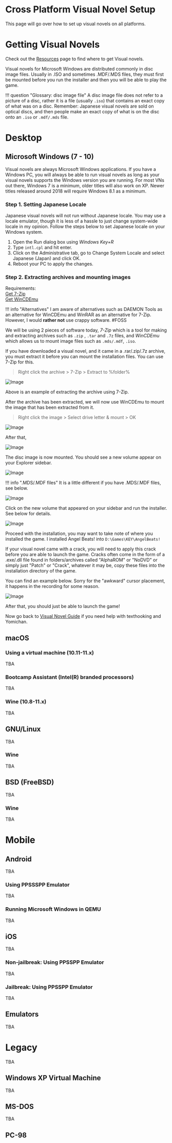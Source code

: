# Cross Platform Visual Novel Setup 

This page will go over how to set up visual novels on all platforms.  

# Getting Visual Novels

Check out the [Resources](/resources/#the-following-may-be-nsfw) page to find where to get Visual novels.

Visual novels for Microsoft Windows are distributed commonly in disc image files. Usually in .ISO and sometimes .MDF/.MDS files, they must first be mounted before you run the installer and then you will be able to play the game.  

!!! question "Glossary: disc image file"
	A disc image file does not refer to a picture of a disc, rather it is a file (usually `.iso`) that contains an exact copy of what was on a disc. Remember: Japanese visual novels are sold on optical discs, and then people make an exact copy of what is on the disc onto an `.iso` or `.mdf/.mds` file.

# Desktop 

## Microsoft Windows (7 - 10)

Visual novels are always Microsoft Windows applications. If you have a Windows PC, you will always be able to run visual novels as long as your visual novels supports the Windows version you are running. For most VNs out there, Windows 7 is a minimum, older titles will also work on XP. Newer titles released around 2018 will require Windows 8.1 as a minimum.  

### Step 1. Setting Japanese Locale

Japanese visual novels will not run without Japanese locale. You may use a locale emulator, though it is less of a hassle to just change system-wide locale in my opinion.
Follow the steps below to set Japanese locale on your Windows system.  

1. Open the Run dialog box using *Windows Key+R*
2. Type `intl.cpl` and hit enter.
3. Click on the Administrative tab, go to Change System Locale and select Japanese (Japan) and click OK.
4. Reboot your PC to apply the changes.

### Step 2. Extracting archives and mounting images

Requirements:  
[Get 7-Zip](https://www.7-zip.org/)  
[Get WinCDEmu](https://wincdemu.sysprogs.org/download/)  

!!! info "Alternatives"
	I am aware of alternatives such as DAEMON Tools as an alternative for WinCDEmu and WinRAR as an alternative for 7-Zip. However, I would **rather not** use crappy software. #FOSS

We will be using 2 pieces of software today, *7-Zip* which is a tool for making and extracting archives such as `.zip` , `.tar` and `.7z` files, and *WinCDEmu* which allows us to mount image files such as `.mds/.mdf`, `.iso`.  


	
If you have downloaded a visual novel, and it came in a .rar/.zip/.7z archive, you must extract it before you can mount the installation files. You can use 7-Zip for this. 

> Right click the archive > 7-Zip > Extract to %folder%

![Image](img/vnwin1.jpg)

Above is an example of extracting the archive using 7-Zip.  

After the archive has been extracted, we will now use WinCDEmu to mount the image that has been extracted from it.  

> Right click the image > Select drive letter & mount > OK

![Image](img/vnwin2.jpg)  

After that,

![Image](img/vnwin3.jpg)  

The disc image is now mounted. You should see a new volume appear on your Explorer sidebar.

![Image](img/vnwin4.jpg)  

!!! info ".MDS/.MDF files"
	It is a little different if you have .MDS/.MDF files, see below.  

![Image](img/vnwin5.jpg)

Click on the new volume that appeared on your sidebar and run the installer. See below for details.  

![Image](img/vnwin6.jpg)  

Proceed with the installation, you may want to take note of where you installed the game. I installed Angel Beats! into `D:\Games\KEY\AngelBeats!`

If your visual novel came with a crack, you will need to apply this crack before you are able to launch the game. Cracks often come in the form of a .exe/.dll file found in folders/archives called "AlphaROM" or  "NoDVD" or simply just "Patch" or "Crack", whatever it may be, copy these files into the installation directory of the game.  

You can find an example below. Sorry for the "awkward" cursor placement, it happens in the recording for some reason.  

![Image](img/vnwin7.gif)  

After that, you should just be able to launch the game! 

Now go back to [Visual Novel Guide](/vn) if you need help with texthooking and Yomichan. 

## macOS

### Using a virtual machine (10.11-11.x)

TBA 

### Bootcamp Assistant (Intel(R) branded processors)

TBA

### Wine (10.8-11.x)  


TBA

## GNU/Linux

TBA

### Wine

TBA

## BSD (FreeBSD)

TBA

### Wine

TBA

# Mobile

## Android

TBA

### Using PPSSSPP Emulator

TBA

### Running Microsoft Windows in QEMU

TBA

## iOS

TBA

### Non-jailbreak: Using PPSSPP Emulator

TBA

### Jailbreak: Using PPSSPP Emulator

TBA

## Emulators

TBA

# Legacy

TBA

## Windows XP Virtual Machine

TBA

## MS-DOS

TBA

## PC-98













